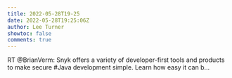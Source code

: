 ```yaml
---
title: 2022-05-28T19-25
date: 2022-05-28T19:25:06Z
author: Lee Turner
showtoc: false
comments: true
---
```


RT @BrianVerm: Snyk offers a variety of developer-first tools and products to make secure #Java development simple. Learn how easy it can b…

